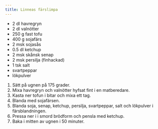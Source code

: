 ```yaml
---
title: Linneas färslimpa
---
```


- 2 dl havregryn
- 2 dl valnötter
- 250 g fast tofu
- 400 g sojafärs
- 2 msk sojasås
- 0.5 dl ketchup
- 2 msk skånsk senap
- 2 msk persilja (finhackad)
- 1 tsk salt
- svartpeppar
- lökpulver

1. Sätt på ugnen på 175 grader.
2. Mixa havregryn och valnötter hyfsat fint i en matberedare.
3. Kasta ner tofun i bitar och mixa ett tag. 
4. Blanda med sojafärsen. 
5. Blanda soja, senap, ketchup, persilja, svartpeppar, salt och lökpulver i färsblandningen.
6. Pressa ner i i smord brödform och pensla med ketchup.
7. Baka i mitten av ugnen i 50 minuter.
